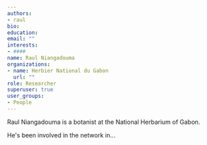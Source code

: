 ```yaml
---
authors:
- raul
bio: 
education:
email: ""
interests:
- ####
name: Raul Niangadouma
organizations:
- name: Herbier National du Gabon
  url: ""
role: Researcher
superuser: true
user_groups:
- People
---
```


Raul Niangadouma is a botanist at the National Herbarium of Gabon.

He's been involved in the network in...

 ####
 


